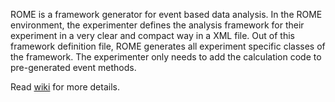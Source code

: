 ROME is a framework generator for event based data analysis. In the ROME environment, the experimenter defines the analysis framework for their experiment in a very clear and compact way in a XML file. Out of this framework definition file, ROME generates all experiment specific classes of the framework. The experimenter only needs to add the calculation code to pre-generated event methods.

Read [wiki](https://bitbucket.org/muegamma/rome3/wiki/Home) for more details.